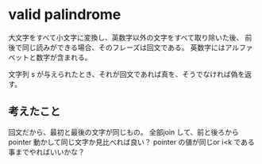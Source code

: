 # valid palindrome

大文字をすべて小文字に変換し、英数字以外の文字をすべて取り除いた後、
前後で同じ読みができる場合、そのフレーズは回文である。
英数字にはアルファベットと数字が含まれる。

文字列 s が与えられたとき、それが回文であれば真を、そうでなければ偽を返す。

## 考えたこと
回文だから、最初と最後の文字が同じもの。
全部join して、前と後ろからpointer 動かして同じ文字か見比べれば良い？
pointer の値が同じor i<k である事までやればいいかな？
